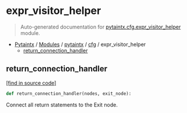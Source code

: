 # expr_visitor_helper

> Auto-generated documentation for [pytaintx.cfg.expr_visitor_helper](../../../pytaintx/cfg/expr_visitor_helper.py) module.

- [Pytaintx](../../README.md#pytaintx-index) / [Modules](../../README.md#pytaintx-modules) / [pytaintx](../index.md#pytaintx) / [cfg](index.md#cfg) / expr_visitor_helper
    - [return_connection_handler](#return_connection_handler)

## return_connection_handler

[[find in source code]](../../../pytaintx/cfg/expr_visitor_helper.py#L43)

```python
def return_connection_handler(nodes, exit_node):
```

Connect all return statements to the Exit node.
